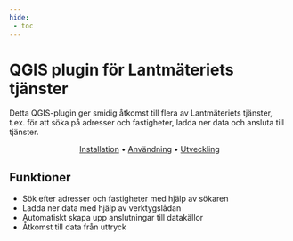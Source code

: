 ```yaml
---
hide:
 - toc
---
```


# QGIS plugin för Lantmäteriets tjänster

Detta QGIS-plugin ger smidig åtkomst till flera av Lantmäteriets tjänster, t.ex. för att söka på adresser och fastigheter, ladda ner data och ansluta till tjänster.

<div align="center" markdown>

[Installation](https://qgissverige.github.io/lantmateriet-qgis-plugin/usage/installation/) &bullet; [Användning](https://qgissverige.github.io/lantmateriet-qgis-plugin/usage/) &bullet; [Utveckling](https://qgissverige.github.io/lantmateriet-qgis-plugin/development/)

</div>

## Funktioner

* Sök efter adresser och fastigheter med hjälp av sökaren
* Ladda ner data med hjälp av verktygslådan
* Automatiskt skapa upp anslutningar till datakällor
* Åtkomst till data från uttryck
